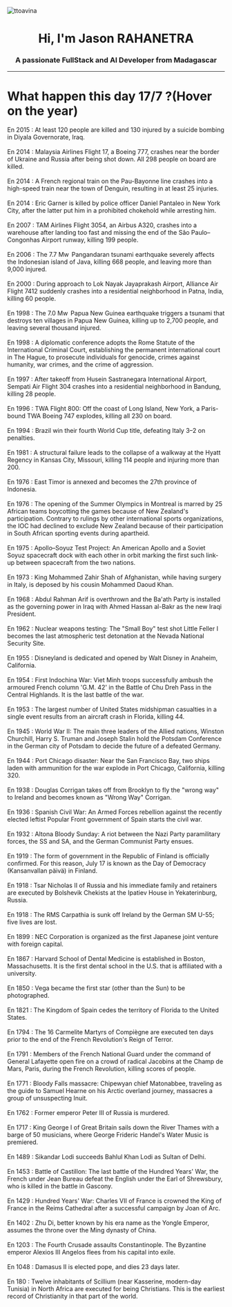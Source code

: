 
<p align="left"> <img src="https://komarev.com/ghpvc/?username=ttoavina&label=Profile%20views&color=0e75b6&style=flat" alt="ttoavina" /> </p>
<h1 align="center">Hi, I'm Jason RAHANETRA</h1>
<h3 align="center">A passionate FullStack and AI Developer from Madagascar</h3>
    
<hr/>
<h1> What happen this day 17/7 ?(Hover on the year)</h1>

En 2015 : At least 120 people are killed and 130 injured by a suicide bombing in Diyala Governorate, Iraq.
<br/><br/>
En 2014 : Malaysia Airlines Flight 17, a Boeing 777, crashes near the border of Ukraine and Russia after being shot down. All 298 people on board are killed.
<br/><br/>
En 2014 : A French regional train on the Pau-Bayonne line crashes into a high-speed train near the town of Denguin, resulting in at least 25 injuries.
<br/><br/>
En 2014 : Eric Garner is killed by police officer Daniel Pantaleo in New York City, after the latter put him in a prohibited chokehold while arresting him.
<br/><br/>
En 2007 : TAM Airlines Flight 3054, an Airbus A320, crashes into a warehouse after landing too fast and missing the end of the São Paulo–Congonhas Airport runway, killing 199 people.
<br/><br/>
En 2006 : The 7.7 Mw  Pangandaran tsunami earthquake severely affects the Indonesian island of Java, killing 668 people, and leaving more than 9,000 injured.
<br/><br/>
En 2000 : During approach to Lok Nayak Jayaprakash Airport, Alliance Air Flight 7412 suddenly crashes into a residential neighborhood in Patna, India, killing 60 people.
<br/><br/>
En 1998 : The 7.0 Mw  Papua New Guinea earthquake triggers a tsunami that destroys ten villages in Papua New Guinea, killing up to 2,700 people, and leaving several thousand injured.
<br/><br/>
En 1998 : A diplomatic conference adopts the Rome Statute of the International Criminal Court, establishing the permanent international court in The Hague, to prosecute individuals for genocide, crimes against humanity, war crimes, and the crime of aggression.
<br/><br/>
En 1997 : After takeoff from Husein Sastranegara International Airport, Sempati Air Flight 304 crashes into a residential neighborhood in Bandung, killing 28 people.
<br/><br/>
En 1996 : TWA Flight 800: Off the coast of Long Island, New York, a Paris-bound TWA Boeing 747 explodes, killing all 230 on board.
<br/><br/>
En 1994 : Brazil win their fourth World Cup title, defeating Italy 3–2 on penalties.
<br/><br/>
En 1981 : A structural failure leads to the collapse of a walkway at the Hyatt Regency in Kansas City, Missouri, killing 114 people and injuring more than 200.
<br/><br/>
En 1976 : East Timor is annexed and becomes the 27th province of Indonesia.
<br/><br/>
En 1976 : The opening of the Summer Olympics in Montreal is marred by 25 African teams boycotting the games because of New Zealand's participation. Contrary to rulings by other international sports organizations, the IOC had declined to exclude New Zealand because of their participation in South African sporting events during apartheid.
<br/><br/>
En 1975 : Apollo–Soyuz Test Project: An American Apollo and a Soviet Soyuz spacecraft dock with each other in orbit marking the first such link-up between spacecraft from the two nations.
<br/><br/>
En 1973 : King Mohammed Zahir Shah of Afghanistan, while having surgery in Italy, is deposed by his cousin Mohammed Daoud Khan.
<br/><br/>
En 1968 : Abdul Rahman Arif is overthrown and the Ba'ath Party is installed as the governing power in Iraq with Ahmed Hassan al-Bakr as the new Iraqi President.
<br/><br/>
En 1962 : Nuclear weapons testing: The "Small Boy" test shot Little Feller I becomes the last atmospheric test detonation at the Nevada National Security Site.
<br/><br/>
En 1955 : Disneyland is dedicated and opened by Walt Disney in Anaheim, California.
<br/><br/>
En 1954 : First Indochina War: Viet Minh troops successfully ambush the armoured French column 'G.M. 42' in the Battle of Chu Dreh Pass in the Central Highlands. It is the last battle of the war.
<br/><br/>
En 1953 : The largest number of United States midshipman casualties in a single event results from an aircraft crash in Florida, killing 44.
<br/><br/>
En 1945 : World War II: The main three leaders of the Allied nations, Winston Churchill, Harry S. Truman and Joseph Stalin hold the Potsdam Conference in the German city of Potsdam to decide the future of a defeated Germany.
<br/><br/>
En 1944 : Port Chicago disaster: Near the San Francisco Bay, two ships laden with ammunition for the war explode in Port Chicago, California, killing 320.
<br/><br/>
En 1938 : Douglas Corrigan takes off from Brooklyn to fly the "wrong way" to Ireland and becomes known as "Wrong Way" Corrigan.
<br/><br/>
En 1936 : Spanish Civil War: An Armed Forces rebellion against the recently elected leftist Popular Front government of Spain starts the civil war.
<br/><br/>
En 1932 : Altona Bloody Sunday: A riot between the Nazi Party paramilitary forces, the SS and SA, and the German Communist Party ensues.
<br/><br/>
En 1919 : The form of government in the Republic of Finland is officially confirmed. For this reason, July 17 is known as the Day of Democracy (Kansanvallan päivä) in Finland.
<br/><br/>
En 1918 : Tsar Nicholas II of Russia and his immediate family and retainers are executed by Bolshevik Chekists at the Ipatiev House in Yekaterinburg, Russia.
<br/><br/>
En 1918 : The RMS Carpathia is sunk off Ireland by the German SM U-55; five lives are lost.
<br/><br/>
En 1899 : NEC Corporation is organized as the first Japanese joint venture with foreign capital.
<br/><br/>
En 1867 : Harvard School of Dental Medicine is established in Boston, Massachusetts. It is the first dental school in the U.S. that is affiliated with a university.
<br/><br/>
En 1850 : Vega became the first star (other than the Sun) to be photographed.
<br/><br/>
En 1821 : The Kingdom of Spain cedes the territory of Florida to the United States.
<br/><br/>
En 1794 : The 16 Carmelite Martyrs of Compiègne are executed ten days prior to the end of the French Revolution's Reign of Terror.
<br/><br/>
En 1791 : Members of the French National Guard under the command of General Lafayette open fire on a crowd of radical Jacobins at the Champ de Mars, Paris, during the French Revolution, killing scores of people.
<br/><br/>
En 1771 : Bloody Falls massacre: Chipewyan chief Matonabbee, traveling as the guide to Samuel Hearne on his Arctic overland journey, massacres a group of unsuspecting Inuit.
<br/><br/>
En 1762 : Former emperor Peter III of Russia is murdered.
<br/><br/>
En 1717 : King George I of Great Britain sails down the River Thames with a barge of 50 musicians, where George Frideric Handel's Water Music is premiered.
<br/><br/>
En 1489 : Sikandar Lodi succeeds Bahlul Khan Lodi as Sultan of Delhi.
<br/><br/>
En 1453 : Battle of Castillon: The last battle of the Hundred Years' War, the French under Jean Bureau defeat the English under the Earl of Shrewsbury, who is killed in the battle in Gascony.
<br/><br/>
En 1429 : Hundred Years' War: Charles VII of France is crowned the King of France in the Reims Cathedral after a successful campaign by Joan of Arc.
<br/><br/>
En 1402 : Zhu Di, better known by his era name as the Yongle Emperor, assumes the throne over the Ming dynasty of China.
<br/><br/>
En 1203 : The Fourth Crusade assaults Constantinople. The Byzantine emperor Alexios III Angelos flees from his capital into exile.
<br/><br/>
En 1048 : Damasus II is elected pope, and dies 23 days later.
<br/><br/>
En 180 : Twelve inhabitants of Scillium (near Kasserine, modern-day Tunisia) in North Africa are executed for being Christians. This is the earliest record of Christianity in that part of the world.
<br/><br/>

